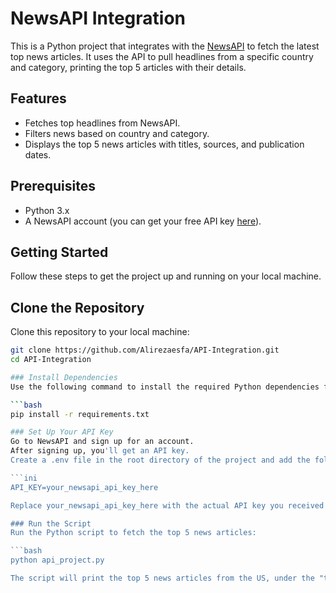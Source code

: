
# NewsAPI Integration

This is a Python project that integrates with the [NewsAPI](https://newsapi.org/) to fetch the latest top news articles. It uses the API to pull headlines from a specific country and category, printing the top 5 articles with their details.

## Features
- Fetches top headlines from NewsAPI.
- Filters news based on country and category.
- Displays the top 5 news articles with titles, sources, and publication dates.

## Prerequisites

- Python 3.x
- A NewsAPI account (you can get your free API key [here](https://newsapi.org/)).

## Getting Started

Follow these steps to get the project up and running on your local machine.

## Clone the Repository

Clone this repository to your local machine:

```bash
git clone https://github.com/Alirezaesfa/API-Integration.git
cd API-Integration

### Install Dependencies
Use the following command to install the required Python dependencies from requirements.txt:

```bash
pip install -r requirements.txt

### Set Up Your API Key
Go to NewsAPI and sign up for an account.
After signing up, you'll get an API key.
Create a .env file in the root directory of the project and add the following line:

```ini
API_KEY=your_newsapi_api_key_here

Replace your_newsapi_api_key_here with the actual API key you received from NewsAPI.

### Run the Script
Run the Python script to fetch the top 5 news articles:

```bash
python api_project.py

The script will print the top 5 news articles from the US, under the "technology" category. You can change the country and category parameters in the script to get news for other regions or categories.
